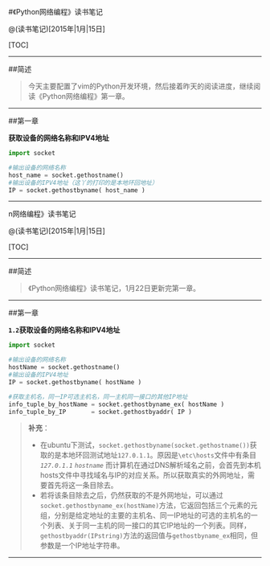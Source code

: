 #《Python网络编程》读书笔记

@(读书笔记)[2015年|1月|15日]

[TOC]

-----------

##简述

>今天主要配置了vim的Python开发环境，然后接着昨天的阅读进度，继续阅读《Python网络编程》第一章。

-----------

##第一章

**获取设备的网络名称和IPV4地址**

``` python
import socket

#输出设备的网络名称
host_name = socket.gethostname()
#输出设备的IPV4地址（这丫的打印的是本地环回地址）
IP = socket.gethostbyname( host_name )
```



----------



n网络编程》读书笔记

@(读书笔记)[2015年|1月|15日]

[TOC]

-----------

##简述

>《Python网络编程》读书笔记，1月22日更新完第一章。

-----------

##第一章

**`1.2`获取设备的网络名称和IPV4地址**

``` python
import socket

#输出设备的网络名称
hostName = socket.gethostname()
#输出设备的IPV4地址
IP = socket.gethostbyname( hostName )

#获取主机名，同一IP可选主机名，同一主机同一接口的其他IP地址
info_tuple_by_hostName = socket.gethostbyname_ex( hostName )
info_tuple_by_IP       = socket.gethostbyaddr( IP )
```
>**补充**：
>- 在ubuntu下测试，`socket.gethostbyname(socket.gethostname())`获取的是本地环回测试地址`127.0.1.1`。原因是`\etc\hosts`文件中有条目
>*`127.0.1.1`  `hostname`*
>而计算机在通过DNS解析域名之前，会首先到本机hosts文件中寻找域名与IP的对应关系。所以获取真实的外网地址，需要首先将这一条目除去。
>- 若将该条目除去之后，仍然获取的不是外网地址，可以通过`socket.gethostbyname_ex(hostName)`方法，它返回包括三个元素的元组，分别是给定地址的主要的主机名、同一IP地址的可选的主机名的一个列表、关于同一主机的同一接口的其它IP地址的一个列表。同样，`gethostbyaddr(IPstring)`方法的返回值与`gethostbyname_ex`相同，但参数是一个IP地址字符串。

----------



